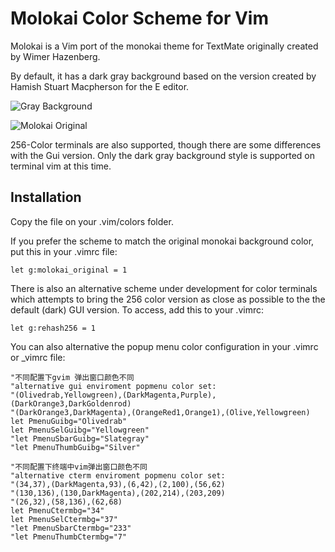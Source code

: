 # Molokai Color Scheme for Vim

Molokai is a Vim port of the monokai theme for TextMate originally created by Wimer Hazenberg.

By default, it has a dark gray background based on the version created by Hamish Stuart Macpherson for the E editor.

![Gray Background](http://www.winterdom.com/weblog/content/binary/WindowsLiveWriter/MolokaiforVim_8602/molokai_normal_small_3.png)

![Molokai Original](http://www.winterdom.com/weblog/content/binary/WindowsLiveWriter/MolokaiforVim_8602/molokai_original_small_3.png)

256-Color terminals are also supported, though there are some differences with the Gui version. Only the dark gray background style is supported on terminal vim at this time.

## Installation

Copy the file on your .vim/colors folder.

If you prefer the scheme to match the original monokai background color, put this in your .vimrc file: 
```
let g:molokai_original = 1
```

There is also an alternative scheme under development for color terminals which attempts to bring the 256 color version as close as possible to the the default (dark) GUI version. To access, add this to your .vimrc:
```
let g:rehash256 = 1
```

You can also alternative the popup menu color configuration in your .vimrc or \_vimrc file:
```
"不同配置下gvim 弹出窗口颜色不同
"alternative gui enviroment popmenu color set:
"(Olivedrab,Yellowgreen),(DarkMagenta,Purple),(DarkOrange3,DarkGoldenrod)
"(DarkOrange3,DarkMagenta),(OrangeRed1,Orange1),(Olive,Yellowgreen)
let PmenuGuibg="Olivedrab"
let PmenuSelGuibg="Yellowgreen"
"let PmenuSbarGuibg="Slategray"
"let PmenuThumbGuibg="Silver"

"不同配置下终端中vim弹出窗口颜色不同
"alternative cterm enviroment popmenu color set:
"(34,37),(DarkMagenta,93),(6,42),(2,100),(56,62)
"(130,136),(130,DarkMagenta),(202,214),(203,209)
"(26,32),(58,136),(62,68)
let PmenuCtermbg="34"
let PmenuSelCtermbg="37"
"let PmenuSbarCtermbg="233"
"let PmenuThumbCtermbg="7"
```

